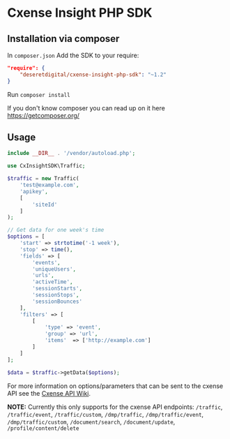 # Cxense Insight PHP SDK

## Installation via composer

In `composer.json` Add the SDK to your require:

```json
"require": {
    "deseretdigital/cxense-insight-php-sdk": "~1.2"
}
```

Run `composer install`

If you don't know composer you can read up on it here https://getcomposer.org/

## Usage

```php
include __DIR__ . '/vendor/autoload.php';

use CxInsightSDK\Traffic;

$traffic = new Traffic(
    'test@example.com',
    'apikey',
    [
        'siteId'
    ]
);

// Get data for one week's time
$options = [
    'start' => strtotime('-1 week'),
    'stop' => time(),
    'fields' => [
        'events',
        'uniqueUsers',
        'urls',
        'activeTime',
        'sessionStarts',
        'sessionStops',
        'sessionBounces'
    ],
    'filters' => [
        [
            'type' => 'event',
            'group' => 'url',
            'items'  => ['http://example.com']
        ]
    ]
];

$data = $traffic->getData($options);
```

For more information on options/parameters that can be sent to the cxense API see the [Cxense API Wiki](https://wiki.cxense.com/display/cust/Cxense+Insight+API).

**NOTE:** Currently this only supports for the cxense API endpoints: `/traffic`, `/traffic/event`, `/traffic/custom`, `/dmp/traffic`, `/dmp/traffic/event`, `/dmp/traffic/custom`, `/document/search`, `/document/update`, `/profile/content/delete`
